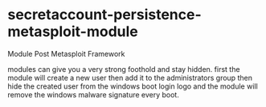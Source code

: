 # secretaccount-persistence-metasploit-module
Module Post Metasploit Framework

modules can give you a very strong foothold and stay hidden. first the module will create a new user then add it to the administrators group then hide the created user
from the windows boot login logo and the module will remove the windows malware signature every boot.
